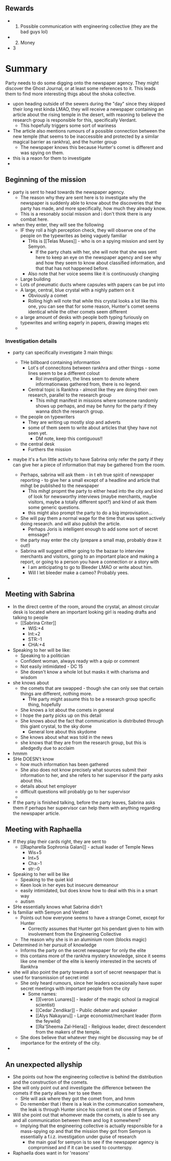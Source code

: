 ## Rewards
- 1. Possible communication with engineering collective (they are the bad guys lol)
- 2. Money
- 3

# Summary
Party needs to do some digging onto the newspaper agency. They might discover the Ghost Journal, or at least some references to it. This leads them to find more interesting thigs about the shoka collective.

- upon heading outside of the sewers during the "day" since they skipped their long rest kinda LMAO, they will receive a newspaper containing an article about the rising temple in the desert, with reaoning to believe the research group is responsible for this, specifically Verdant.
	- This hopefully triggers some sort of wariness
- The article also mentions rumours of a possible connection between the new temple (that seems to be inaccessible and protected by a similar magical barrier as rankhra), and the hunter group
	- The newspaper knows this because Hunter's comet is different and was spying on them.
- this is a reaon for them to investigate
- 

## Beginning of the mission
- party is sent to head towards the newspaper agency.
	- The reason why they are sent here is to investigate why the newspaper is suddenly able to know about the discoveries that the party has made, and more specifically, how much they already know.
	- This is a resonably social mission and i don't think there is any combat here.
- when they enter, they will see the following
	- IF they roll a high perception check, they will observe one of the people on the typewrites as being vaguely familiar
		- THis is [[Telas Muses]] - who is on a spying mission and sent by Semyon.
			- If the party chats with her, she will note that she was sent here to keep an eye on the newspaper agency and see why and how they seem to know about classified information, and that that has not happened before.
		- Also note that her voice seems like it is continuously changing
	- Large building
	- Lots of pneumatic ducts where capsules with papers can be put into
	- A large, central, blue crystal with a nighly pattern on it
		- Obviously a comet
		- Rolling high will note that while this crystal looks a lot like this one, you can see that for some reason, Hunter's comet seems identical while the other comets seem different
	- a large amount of desks with people both typing furiously on typewrites and writing eagerly in papers, drawing images etc
	-
### Investigation details
- party can specifically investigate 3 main things:
	- THe billboard  containing informantion
		- Lot's of connecitons between rankhra and other things - some lines seem to be a different colout
			- Rol investigation, the lines seem to denote where informationwas gathered from, there is no legend.
		- Central topic is Rankhra - almost like they are doing their own research, parallel to the research group
			- This mihgt manifest in missions where someone randomly shows up perhaps, and may be funny for the party if they wanna ditch the research group.
	- the people on typewriters
		- They are writing up mostly slop and adverts
		- some of them seem to write about articles that tjhey have not seen yet. 
			- DM note, keep this contiguous!!
	- the central desk
		- Furthers the mission


- maybe it's a fun little activity to have Sabrina only refer the party if they can give her a piece of information that may be gathered from the room.
	- Perhaps, sabrina will ask them - in t eh true spirit of newspaper reporting - to give her a small except of a headline and article that mihgt be published to the newspaper
		- This mihgt propmt the party to either head into the city and kind of look for newsworthy interviews (maybe merchants, maybe visitors, maybe a totally different spot?) and kind of ask them some generic questions.
		- this might also prompt the party to do a big improvisation...
	- She will pay them a normal wage for the time that was spent actively doing research. and will also publish the article.
		- Perhaps Joris is intelligent enough to add some sort of secret emssage?
	- the party may enter the city (prepare a small map, probably draw it out!)
	- Sabrina will suggest either going to the bazaar to interview merchants and visitors, going to an important place and making a report, or going to a person you have a connection or a story with
		- I am anticipating to go to Bleeder LMAO or write about him.
		- Will I let bleeder make a cameo? Probably yees.
- 
## Meeting with Sabrina
- In the direct centre of the room, around the crystal, an almost circular desk is located where an important looking girl is reading drafts and talking to people
	- [[Sabrina Criter]]
		- WIS:+4
		- Int:+2
		- STR:-1
		- CHA:+4
- Speaking to her will be like:
	- Speaking to a politician
	- Confident woman, always ready with a quip or comment
	- Not easily intimidated - DC 15
	- She doesn't know a whole lot but masks it with charisma and wisdom
- she knows about
	- the comets that are swapped - though she can only see that certain things are different, nothing more.
		- THe party might assume this to be a research group specific thing, hopefully
	- She knows a lot about the comets in general
	- I hope the party picks up on this detail
	- She knows about the fact that communication is distributed through this giant crystal, to the sky dome
		- General lore about this skydome
	- She knows about what was told in the news
	- she knows that they are from the research group, but this is alledgedly due to acclaim
- hmmm
- SHe DOESN't know 
	- how much information has been gathered
	- She also does not know precisely what sources submit their information to her, and she refers to her supervisor if the party asks about this.
	- details about het employer
	- difficult questions will probably go to her supervisor
	- 
- If the party is finished talking, before the party leaves, Sabrina asks them if perhaps her supervisor can help them with anything regarding the newspaper article.


## Meeting with Raphaella
- If they play their cards right, they are sent to 
	- [[Rapharella Sophronia Galani]] - actual leader of Temple News 
		- Wis+5
		- Int+5
		- Cha:-1
		- str:-0
- Speaking to her will be like
	- Speaking to the quiet kid
	- Keen look in her eyes but insecure demeanour
	- easily intimidated, but does know how to deal with this in a smart way
	- autism
- SHe essentially knows what Sabrina didn't
- Is familiar with Semyon and Verdant
	- Points out how everyone seems to have a strange Comet, except for Hunter
		- Correctly assumes that Hunter got his pendant given to him with involvement from the Engineering Collective
	- The reason why she is in an aluminium room (blocks magic)
- Determined in her pursuit of knowledge
	- Informs the party on the secret newspaper for only the elite
	- this contains more of the rankhra mystery knowledge, since it seems like one member of the elite is keenly interested in the secrets of Rankhra
- she will also point the party towards a sort of secret newspaper that is used for transmission of secret intel
	- She only heard rumours, since her leaders occasionally have super secret meetings with important people from the city
		- Some names:
			- [[Everon Lunares]] - leader of the magic school (a magical scientist)
			- [[Cedar Zendikar]] - Public debater and speaker
			- [[Alys Nakayaru]] - Large economist/merchant leader (form the feywild)
			- [[Ra'Sheema Zal-Hiera]] - Religious leader, direct descendent from the makers of the temple.
	- She does believe that whatever they might be discussing may be of importance for the entirety of the city.
- 
## An unexpected allyship
- She points out how the engineering collective is behind the distribution and the construction of the comets.
- She will only point out and investigate the difference between the comets if the party allows her to see them
	- SHe will ask where they got the comet from, and hmm
	- Do remember that i there is a leak in the communcation somewhere, the leak is through Hunter since his comet is not one of Semyon.
- Will she point out that whomever made the comets, is able to see any and all communication between them and log it somewhere?
	- Implying that the engineering collective is actually responsible for a mass-spying op and that the mission they got from Semyon is essentially a f.i.z. investigation under guise of research
		- the main goal for semyon is to see if the newspaper agency is compromised and if it can be used to counterspy.
- Raphaella does want in for 'reasons'
